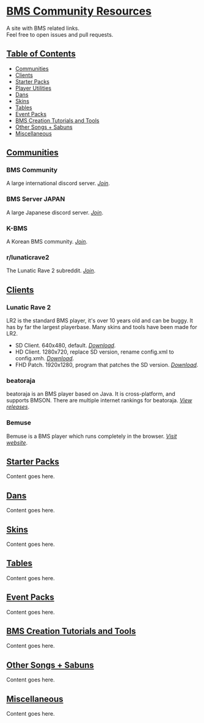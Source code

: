 # [BMS Community Resources](#bms-community-resources)

A site with BMS related links.
<br>
Feel free to open issues and pull requests.

## [Table of Contents](#table-of-contents)

* [Communities](#communities)
* [Clients](#clients)
* [Starter Packs](#starter-packs)
* [Player Utilities](#player-utilities)
* [Dans](#dans)
* [Skins](#skins)
* [Tables](#tables)
* [Event Packs](#event-packs)
* [BMS Creation Tutorials and Tools](#bms-creation)
* [Other Songs + Sabuns](#sabuns)
* [Miscellaneous](#miscellaneous)

## [Communities](#communities)

### BMS Community

A large international discord server. [*Join*](https://discord.gg/Q4vKF8T).

### BMS Server JAPAN

A large Japanese discord server. [*Join*](https://discord.gg/DvxHfEa).

### K-BMS

A Korean BMS community. [*Join*](https://k-bms.com/).

### r/lunaticrave2

The Lunatic Rave 2 subreddit. [*Join*](https://www.reddit.com/r/lunaticrave2/).

## [Clients](#clients)

### Lunatic Rave 2

LR2 is the standard BMS player, it's over 10 years old and can be buggy. It has by far the largest playerbase. Many skins and tools have been made for LR2.

* SD Client. 640x480, default.
[*Download*](https://drive.google.com/file/d/1HODmutLTJLyjnZ9AuDzC8PkGUnbL6dxD/view).
* HD Client. 1280x720, replace SD version, rename config.xml to config.xmh.
[*Download*](https://drive.google.com/file/d/1HODmutLTJLyjnZ9AuDzC8PkGUnbL6dxD/view).
* FHD Patch. 1920x1280, program that patches the SD version.
[*Download*](https://drive.google.com/file/d/12wDpQu-z65e1hiXYy4tt8Ep76_QscXPI/view).

### beatoraja

beatoraja is an BMS player based on Java. It is cross-platform, and supports BMSON. There are multiple internet rankings for beatoraja.
[*View releases*](https://github.com/exch-bms2/beatoraja/releases).

### Bemuse

Bemuse is a BMS player which runs completely in the browser.
[*Visit website*](https://bemuse.ninja/).

## [Starter Packs](#starter-packs)

Content goes here.

## [Dans](#dans)

Content goes here.

## [Skins](#skins)

Content goes here.

## [Tables](#tables)

Content goes here.

## [Event Packs](#event-packs)

Content goes here.

## [BMS Creation Tutorials and Tools](#bms-creation)

Content goes here.

## [Other Songs + Sabuns](#sabuns)

Content goes here.

## [Miscellaneous](#miscellaneous)

Content goes here.
